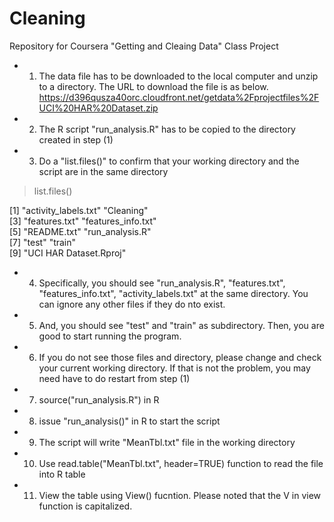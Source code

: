 # Cleaning
Repository for Coursera "Getting and Cleaing Data" Class Project

* 1) The data file has to be downloaded to the local computer and unzip to a directory.  The URL to download the file is as below.
https://d396qusza40orc.cloudfront.net/getdata%2Fprojectfiles%2FUCI%20HAR%20Dataset.zip

* 2) The R script "run_analysis.R" has to be copied to the directory created in step (1)

* 3) Do a "list.files()" to confirm that your working directory and the script are in the same directory

> list.files()

[1] "activity_labels.txt"   "Cleaning"             
[3] "features.txt"          "features_info.txt"    
[5] "README.txt"            "run_analysis.R"       
[7] "test"                  "train"                
[9] "UCI HAR Dataset.Rproj"

* 4) Specifically, you should see "run_analysis.R", "features.txt", "features_info.txt", "activity_labels.txt" at the same directory.  You can ignore any other files if they do nto exist.

* 5) And, you should see "test" and "train" as subdirectory.  Then, you are good to start running the program.

* 6) If you do not see those files and directory, please change and check your current working directory.  If that is not the problem, you may need have to do restart from step (1)

* 7) source("run_analysis.R") in R

* 8) issue "run_analysis()" in R to start the script
* 9) The script will write "MeanTbl.txt" file in the working directory
* 10) Use read.table("MeanTbl.txt", header=TRUE) function to read the file into R table
* 11) View the table using View() fucntion.  Please noted that the V in view function is capitalized.
